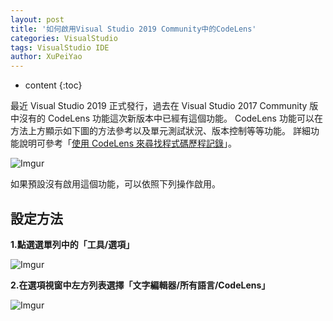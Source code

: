```yaml
---
layout: post
title: '如何啟用Visual Studio 2019 Community中的CodeLens'
categories: VisualStudio
tags: VisualStudio IDE
author: XuPeiYao
---
```


- content
{:toc}

最近 Visual Studio 2019 正式發行，過去在 Visual Studio 2017 Community 版中沒有的 CodeLens 功能這次新版本中已經有這個功能。
CodeLens 功能可以在方法上方顯示如下圖的方法參考以及單元測試狀況、版本控制等等功能。
詳細功能說明可參考「[使用 CodeLens 來尋找程式碼歷程記錄](https://docs.microsoft.com/zh-tw/visualstudio/ide/find-code-changes-and-other-history-with-codelens?view=vs-2019)」。

<!--more-->

![Imgur](https://i.imgur.com/Xeu7GRU.png)

如果預設沒有啟用這個功能，可以依照下列操作啟用。

## 設定方法

**1.點選選單列中的「工具/選項」**

![Imgur](https://i.imgur.com/bxVWvS0.png)

**2.在選項視窗中左方列表選擇「文字編輯器/所有語言/CodeLens」**

![Imgur](https://i.imgur.com/zcAQBFi.png)
